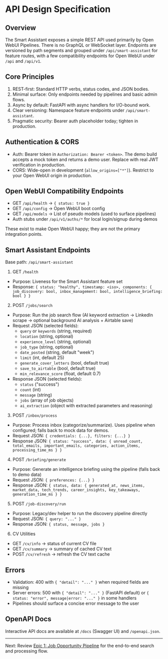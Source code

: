 # API Design Specification

## Overview

The Smart Assistant exposes a simple REST API used primarily by Open WebUI Pipelines. There is no GraphQL or WebSocket layer. Endpoints are versioned by path segments and grouped under `/api/smart-assistant` for feature routes, with a few compatibility endpoints for Open WebUI under `/api` and `/api/v1`.

## Core Principles

1. REST-first: Standard HTTP verbs, status codes, and JSON bodies.
2. Minimal surface: Only endpoints needed by pipelines and basic admin flows.
3. Async by default: FastAPI with async handlers for I/O-bound work.
4. Clear versioning: Namespace feature endpoints under `/api/smart-assistant`.
5. Pragmatic security: Bearer auth placeholder today; tighten in production.

## Authentication & CORS

- Auth: Bearer token in `Authorization: Bearer <token>`. The demo build accepts a mock token and returns a demo user. Replace with real JWT verification in production.
- CORS: Wide-open in development (`allow_origins=["*"]`). Restrict to your Open WebUI origin in production.

## Open WebUI Compatibility Endpoints

- GET `/api/health` → `{ status: true }`
- GET `/api/config` → Open WebUI boot config
- GET `/api/models` → List of pseudo models (used to surface pipelines)
- Auth stubs under `/api/v1/auths/*` for local login/signup during demos

These exist to make Open WebUI happy; they are not the primary integration points.

## Smart Assistant Endpoints

Base path: `/api/smart-assistant`

1) GET `/health`
- Purpose: Liveness for the Smart Assistant feature set
- Response: `{ status: "healthy", timestamp: <iso>, components: { job_discovery: bool, inbox_management: bool, intelligence_briefing: bool } }`

2) POST `/jobs/search`
- Purpose: Run the job search flow (AI keyword extraction → LinkedIn scrape → optional background AI analysis + Airtable save)
- Request JSON (selected fields):
	- `query` or `keywords` (string, required)
	- `location` (string, optional)
	- `experience_level` (string, optional)
	- `job_type` (string, optional)
	- `date_posted` (string, default "week")
	- `limit` (int, default 25)
	- `generate_cover_letters` (bool, default true)
	- `save_to_airtable` (bool, default true)
	- `min_relevance_score` (float, default 0.7)
- Response JSON (selected fields):
	- `status` ("success")
	- `count` (int)
	- `message` (string)
	- `jobs` (array of job objects)
	- `ai_extraction` (object with extracted parameters and reasoning)

3) POST `/inbox/process`
- Purpose: Process inbox (categorize/summarize). Uses pipeline when configured; falls back to mock data for demos.
- Request JSON: `{ credentials: {...}, filters: {...} }`
- Response JSON: `{ status: "success", data: { unread_count, total_emails, important_emails, categories, action_items, processing_time_ms } }`

4) POST `/briefing/generate`
- Purpose: Generate an intelligence briefing using the pipeline (falls back to demo data)
- Request JSON: `{ preferences: {...} }`
- Response JSON: `{ status, data: { generated_at, news_items, market_data, tech_trends, career_insights, key_takeaways, generation_time_ms } }`

5) POST `/job-discovery/run`
- Purpose: Legacy/dev helper to run the discovery pipeline directly
- Request JSON: `{ query: "..." }`
- Response JSON: `{ status, message, jobs }`

6) CV Utilities
- GET `/cv/info` → status of current CV file
- GET `/cv/summary` → summary of cached CV text
- POST `/cv/refresh` → refresh the CV text cache

## Errors

- Validation: 400 with `{ "detail": "..." }` when required fields are missing
- Server errors: 500 with `{ "detail": "..." }` (FastAPI default) or `{ status: "error", message|error: "..." }` in some handlers
- Pipelines should surface a concise error message to the user

## OpenAPI Docs

Interactive API docs are available at `/docs` (Swagger UI) and `/openapi.json`.

---

Next: Review [Epic 1: Job Opportunity Pipeline](./05-job-pipeline.md) for the end-to-end search and processing flow.
